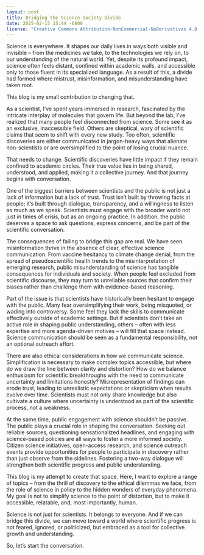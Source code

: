 ```yaml
---
layout: post
title: Bridging the Science-Society Divide
date: 2025-02-15 15:44 -0800
license: "Creative Commons Attribution-NonCommercial-NoDerivatives 4.0 International"
---
```

Science is everywhere. It shapes our daily lives in ways both visible and invisible – from the medicines we take, to the technologies we rely on, to our understanding of the natural world. Yet, despite its profound impact, science often feels distant, confined within academic walls, and accessible only to those fluent in its specialized language. As a result of this, a divide had formed where mistrust, misinformation, and misunderstanding have taken root.

This blog is my small contribution to changing that.

As a scientist, I’ve spent years immersed in research, fascinated by the intricate interplay of molecules that govern life. But beyond the lab, I’ve realized that many people feel disconnected from science. Some see it as an exclusive, inaccessible field. Others are skeptical, wary of scientific claims that seem to shift with every new study. Too often, scientific discoveries are either communicated in jargon-heavy ways that alienate non-scientists or are oversimplified to the point of losing crucial nuance.

That needs to change. Scientific discoveries have little impact if they remain confined to academic circles. Their true value lies in being shared, understood, and applied, making it a collective journey. And that journey begins with conversation.

One of the biggest barriers between scientists and the public is not just a lack of information but a lack of trust. Trust isn’t built by throwing facts at people; it’s built through dialogue, transparency, and a willingness to listen as much as we speak. Scientists must engage with the broader world not just in times of crisis, but as an ongoing practice. In addition, the public deserves a space to ask questions, express concerns, and be part of the scientific conversation.

The consequences of failing to bridge this gap are real. We have seen misinformation thrive in the absence of clear, effective science communication. From vaccine hesitancy to climate change denial, from the spread of pseudoscientific health trends to the misinterpretation of emerging research, public misunderstanding of science has tangible consequences for individuals and society. When people feel excluded from scientific discourse, they may turn to unreliable sources that confirm their biases rather than challenge them with evidence-based reasoning.

Part of the issue is that scientists have historically been hesitant to engage with the public. Many fear oversimplifying their work, being misquoted, or wading into controversy. Some feel they lack the skills to communicate effectively outside of academic settings. But if scientists don’t take an active role in shaping public understanding, others – often with less expertise and more agenda-driven motives – will fill that space instead. Science communication should be seen as a fundamental responsibility, not an optional outreach effort.

There are also ethical considerations in how we communicate science. Simplification is necessary to make complex topics accessible, but where do we draw the line between clarity and distortion? How do we balance enthusiasm for scientific breakthroughs with the need to communicate uncertainty and limitations honestly? Misrepresentation of findings can erode trust, leading to unrealistic expectations or skepticism when results evolve over time. Scientists must not only share knowledge but also cultivate a culture where uncertainty is understood as part of the scientific process, not a weakness.

At the same time, public engagement with science shouldn’t be passive. The public plays a crucial role in shaping the conversation. Seeking out reliable sources, questioning sensationalized headlines, and engaging with science-based policies are all ways to foster a more informed society. Citizen science initiatives, open-access research, and science outreach events provide opportunities for people to participate in discovery rather than just observe from the sidelines. Fostering a two-way dialogue will strengthen both scientific progress and public understanding.

This blog is my attempt to create that space. Here, I want to explore a range of topics – from the thrill of discovery to the ethical dilemmas we face, from the role of science in policy to the hidden wonders of everyday phenomena. My goal is not to simplify science to the point of distortion, but to make it accessible, relatable, and, most importantly, human.

Science is not just for scientists. It belongs to everyone. And if we can bridge this divide, we can move toward a world where scientific progress is not feared, ignored, or politicized, but embraced as a tool for collective growth and understanding.

So, let’s start the conversation.
